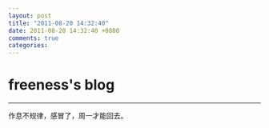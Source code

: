 ```yaml
---
layout: post
title: "2011-08-20 14:32:40"
date: 2011-08-20 14:32:40 +0800
comments: true
categories: 
---
```


# freeness's blog

----------

>
作息不规律，感冒了，周一才能回去。